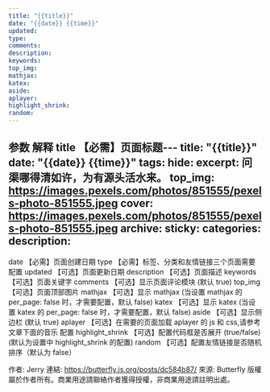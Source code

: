 ```yaml
---
title: "{{title}}"
date: "{{date}} {{time}}"
updated:
type:
comments:
description:
keywords:
top_img:
mathjax:
katex:
aside:
aplayer:
highlight_shrink:
random:
---
```

参数	解释
title	【必需】页面标题---
title: "{{title}}"
date: "{{date}} {{time}}"
tags:
hide: 
excerpt: 问渠哪得清如许，为有源头活水来。
top_img: https://images.pexels.com/photos/851555/pexels-photo-851555.jpeg
cover: https://images.pexels.com/photos/851555/pexels-photo-851555.jpeg
archive: 
sticky: 
categories:       
description:
---
date	【必需】页面创建日期
type	【必需】标签、分类和友情链接三个页面需要配置
updated	【可选】页面更新日期
description	【可选】页面描述
keywords	【可选】页面关键字
comments	【可选】显示页面评论模块 (默认 true)
top_img	【可选】页面顶部图片
mathjax	【可选】显示 mathjax (当设置 mathjax 的 per_page: false 时，才需要配置，默认 false)
katex	【可选】显示 katex (当设置 katex 的 per_page: false 时，才需要配置，默认 false)
aside	【可选】显示侧边栏 (默认 true)
aplayer	【可选】在需要的页面加载 aplayer 的 js 和 css,请参考文章下面的音乐 配置
highlight_shrink	【可选】配置代码框是否展开 (true/false) (默认为设置中 highlight_shrink 的配置)
random	【可选】配置友情链接是否随机排序（默认为 false）


作者: Jerry
連結: https://butterfly.js.org/posts/dc584b87/
來源: Butterfly
版權屬於作者所有。商業用途請聯絡作者獲得授權，非商業用途請註明出處。